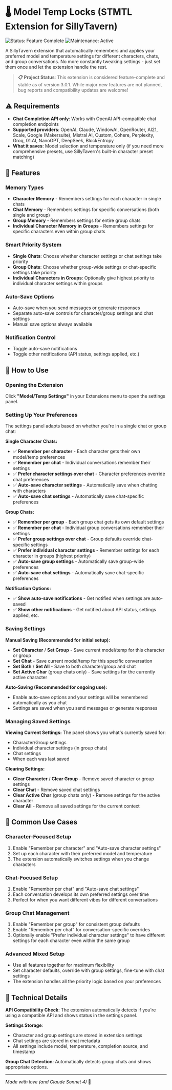 # 🌡️ Model Temp Locks (STMTL Extension for SillyTavern)

![Status: Feature Complete](https://img.shields.io/badge/Status-Feature%20Complete-brightgreen)
![Maintenance: Active](https://img.shields.io/badge/Maintenance-Active-blue)

A SillyTavern extension that automatically remembers and applies your preferred model and temperature settings for different characters, chats, and group conversations. No more constantly tweaking settings - just set them once and let the extension handle the rest.

> **📋 Project Status**: This extension is considered feature-complete and stable as of version 3.0.1. While major new features are not planned, bug reports and compatibility updates are welcome!

## ⚠️ Requirements

- **Chat Completion API only**: Works with OpenAI API-compatible chat completion endpoints
- **Supported providers**: OpenAI, Claude, WindowAI, OpenRouter, AI21, Scale, Google (Makersuite), Mistral AI, Custom, Cohere, Perplexity, Groq, 01.AI, NanoGPT, DeepSeek, BlockEntropy
- **What it saves**: Model selection and temperature only (if you need more comprehensive presets, use SillyTavern's built-in character preset matching)

## 🚀 Features

### Memory Types
- **Character Memory** - Remembers settings for each character in single chats
- **Chat Memory** - Remembers settings for specific conversations (both single and group)
- **Group Memory** - Remembers settings for entire group chats
- **Individual Character Memory in Groups** - Remembers settings for specific characters even within group chats

### Smart Priority System
- **Single Chats**: Choose whether character settings or chat settings take priority
- **Group Chats**: Choose whether group-wide settings or chat-specific settings take priority
- **Individual Characters in Groups**: Optionally give highest priority to individual character settings within groups

### Auto-Save Options
- Auto-save when you send messages or generate responses
- Separate auto-save controls for character/group settings and chat settings
- Manual save options always available

### Notification Control
- Toggle auto-save notifications
- Toggle other notifications (API status, settings applied, etc.)

## 📖 How to Use

### Opening the Extension
Click **"Model/Temp Settings"** in your Extensions menu to open the settings panel.

### Setting Up Your Preferences

The settings panel adapts based on whether you're in a single chat or group chat:

**Single Character Chats:**
- ✅ **Remember per character** - Each character gets their own model/temp preferences
- ✅ **Remember per chat** - Individual conversations remember their settings
- ✅ **Prefer character settings over chat** - Character preferences override chat preferences
- ✅ **Auto-save character settings** - Automatically save when chatting with characters
- ✅ **Auto-save chat settings** - Automatically save chat-specific preferences

**Group Chats:**
- ✅ **Remember per group** - Each group chat gets its own default settings
- ✅ **Remember per chat** - Individual group conversations remember their settings
- ✅ **Prefer group settings over chat** - Group defaults override chat-specific settings
- ✅ **Prefer individual character settings** - Remember settings for each character in groups (highest priority)
- ✅ **Auto-save group settings** - Automatically save group-wide preferences
- ✅ **Auto-save chat settings** - Automatically save chat-specific preferences

**Notification Options:**
- ✅ **Show auto-save notifications** - Get notified when settings are auto-saved
- ✅ **Show other notifications** - Get notified about API status, settings applied, etc.

### Saving Settings

**Manual Saving (Recommended for initial setup):**
- **Set Character** / **Set Group** - Save current model/temp for this character or group
- **Set Chat** - Save current model/temp for this specific conversation
- **Set Both** / **Set All** - Save to both character/group and chat
- **Set Active Char** (group chats only) - Save settings for the currently active character

**Auto-Saving (Recommended for ongoing use):**
- Enable auto-save options and your settings will be remembered automatically as you chat
- Settings are saved when you send messages or generate responses

### Managing Saved Settings

**Viewing Current Settings:**
The panel shows you what's currently saved for:
- Character/Group settings
- Individual character settings (in group chats)
- Chat settings
- When each was last saved

**Clearing Settings:**
- **Clear Character** / **Clear Group** - Remove saved character or group settings
- **Clear Chat** - Remove saved chat settings
- **Clear Active Char** (group chats only) - Remove settings for the active character
- **Clear All** - Remove all saved settings for the current context

## 🎯 Common Use Cases

### Character-Focused Setup
1. Enable "Remember per character" and "Auto-save character settings"
2. Set up each character with their preferred model and temperature
3. The extension automatically switches settings when you change characters

### Chat-Focused Setup
1. Enable "Remember per chat" and "Auto-save chat settings"
2. Each conversation develops its own preferred settings over time
3. Perfect for when you want different vibes for different conversations

### Group Chat Management
1. Enable "Remember per group" for consistent group defaults
2. Enable "Remember per chat" for conversation-specific overrides
3. Optionally enable "Prefer individual character settings" to have different settings for each character even within the same group

### Advanced Mixed Setup
- Use all features together for maximum flexibility
- Set character defaults, override with group settings, fine-tune with chat settings
- The extension handles all the priority logic based on your preferences

## 🔧 Technical Details

**API Compatibility Check**: The extension automatically detects if you're using a compatible API and shows status in the settings panel.

**Settings Storage**: 
- Character and group settings are stored in extension settings
- Chat settings are stored in chat metadata
- All settings include model, temperature, completion source, and timestamp

**Group Chat Detection**: Automatically detects group chats and shows appropriate options.

---

*Made with love (and Claude Sonnet 4)* 🤖
